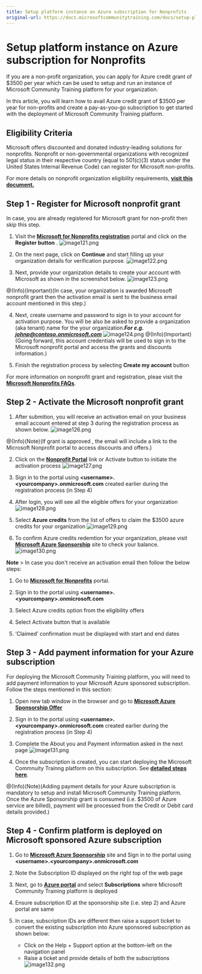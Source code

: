 ```yaml
---
title: Setup platform instance on Azure subscription for Nonprofits
original-url: https://docs.microsoftcommunitytraining.com/docs/setup-platform-instance-on-azure-subscription-for-nonprofits
---
```


# Setup platform instance on Azure subscription for Nonprofits

If you are a non-profit organization, you can apply for Azure credit grant of $3500 per year which can be used to setup and run an instance of Microsoft Community Training platform for your organization. 

In this article, you will learn how to avail Azure credit grant of $3500 per year for non-profits and create a pay-as-you-go subscription to get started with the deployment of Microsoft Community Training platform.

## Eligibility Criteria

Microsoft offers discounted and donated industry-leading solutions for nonprofits. Nonprofit or non-governmental organizations with recognized legal status in their respective country (equal to 501(c)(3) status under the United States Internal Revenue Code) can register for Microsoft non-profits.

For more details on nonprofit organization eligibility requirements, [**visit this document.**](https://query.prod.cms.rt.microsoft.com/cms/api/am/binary/RE2Gxsp)

## Step 1  - Register for Microsoft nonprofit grant

In case, you are already registered for Microsoft grant for non-profit then skip this step.

1. Visit the [**Microsoft for Nonprofits registration**](https://nonprofit.microsoft.com/register) portal and click on the **Register button** .
![image121.png](../../media/image%28121%29.png)

2. On the next page, click on **Continue** and start filling up your organization details for verification purpose.
![image122.png](../../media/image%28122%29.png)

3. Next, provide your organization details to create your account with Microsoft as shown in the screenshot below.
![image123.png](../../media/image%28123%29.png)

@(Info)(Important)(In case, your organization is awarded Microsoft nonprofit grant then the activation email is sent to the business email account mentioned in this step.)

4. Next, create username and password to sign in to your account for activation purpose. You will be also be asked to provide a organization (aka tenant) name for the your organization.***For e.g. johnp@contoso.onmicrosoft.com***
![image124.png](../../media/image%28124%29.png)
@(Info)(Important)(Going forward, this account credentials will be used to sign in to the Microsoft nonprofit portal and access the grants and discounts information.)

5. Finish the registration process by selecting **Create my account** button

For more information on nonprofit grant and registration, pleae visit the [**Microsoft Nonprofits FAQs**](https://www.microsoft.com/en-us/nonprofits/faq).

## Step 2  - Activate the Microsoft nonprofit grant

1. After submition, you will receive an activation email on your business email account entered at step 3 during the registration process as shown below. 
![image126.png](../../media/image%28126%29.png)

@(Info)(Note)(If grant is approved , the email will include a link to the Microsoft Nonprofit portal to access discounts and offers.)

2. Click on the [**Nonprofit Portal**](https://nonprofit.microsoft.com/signin)  link or Activate button to initiate the activation process
![image127.png](../../media/image%28127%29.png)

3. Sign in to the portal using **\<username>.\<yourcompany>.onmicrosoft.com** created earlier during the registration process (in Step 4)

4. After login, you will see all the eligible offers for your organization 
![image128.png](../../media/image%28128%29.png)

5. Select **Azure credits** from the list of offers to claim the $3500 azure credits for your organization
![image129.png](../../media/image%28129%29.png)

6. To confirm Azure credits redemtion for your organization, please visit [**Microsoft Azure Sponsorship**](https://www.microsoftazuresponsorships.com/) site to check your balance. 
![image130.png](../../media/image%28130%29.png)

**Note** > In case you don't receive an activation email then follow the below steps:
1. Go to  [**Microsoft for Nonprofits**](https://nonprofit.microsoft.com) portal.

2.	Sign in to the portal using **\<username>.\<yourcompany>.onmicrosoft.com** 

3.	Select Azure credits option from the eligibility offers

4.	Select Activate button that is available

5.	‘Claimed’ confirmation must be displayed with start and end dates 


## Step 3  - Add payment information for your Azure subscription

For deploying the Microsoft Community Training platform, you will need to add payment information to your Microsoft Azure sponsored subscription. Follow the steps mentioned in this section:

1. Open new tab window in the browser and go to [**Microsoft Azure Sponsorship Offer**](https://signup.azure.com/signup?offer=ms-azr-0036p) 

2. Sign in to the portal using  **\<username>.\<yourcompany>.onmicrosoft.com** created earlier during the registration process (in Step 4)

3. Complete the About you and Payment information asked in the next page
![image131.png](../../media/image%28131%29.png)

4. Once the subscription is created, you can start deploying the Microsoft Commnuity Trainng platform on this subscription. See [**detailed steps here**](../../infrastructure-management/install-your-platform-instance/3_installation-guide-detailed-steps). 

@(Info)(Note)(Adding payment details for your Azure subscription is mandatory to setup and install Microsoft Community Training platform. Once the Azure Sponsorship grant is consumed (i.e. $3500 of Azure service are billed), payment will be processed from the Credit or Debit card details provided.)

## Step 4 - Confirm platform is deployed on Microsoft sponsored Azure subscription 

1.	Go to  [**Microsoft Azure Sponsorship**](https://www.microsoftazuresponsorships.com/) site and Sign in to the portal using  **\<username>.\<yourcompany>.onmicrosoft.com** 

2.	Note the Subscription ID displayed on the right top of the web page 

3.	Next, go to [**Azure portal**](http://portal.zure.com/) and select **Subscriptions** where Microsoft Community Training platform is deployed 

4.	Ensure subscription ID at the sponsorship site (i.e. step 2) and Azure portal are same

5. In case, subscription IDs are different then raise a support ticket to convert the existing subscription into Azure sponsored subscription as shown below:
    * Click on the Help + Support option at the bottom-left on the navigation panel  
    * Raise a ticket and provide details of both the subscriptions
![image132.png](../../media/image%28132%29.png)

